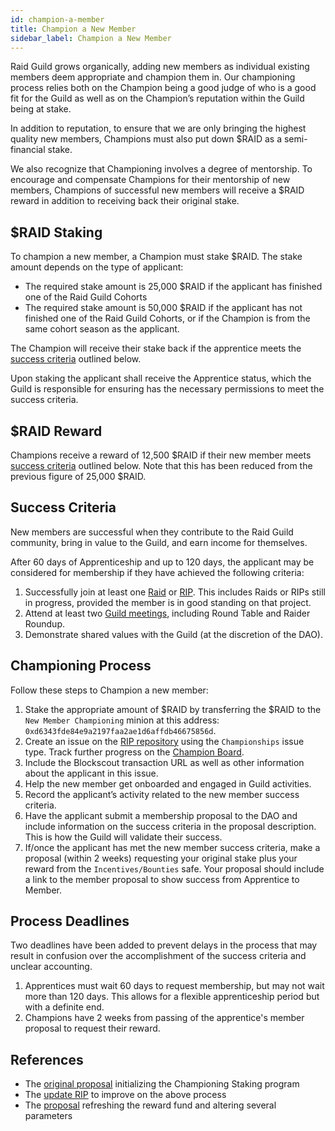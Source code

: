 ```yaml
---
id: champion-a-member
title: Champion a New Member
sidebar_label: Champion a New Member
---
```


Raid Guild grows organically, adding new members as individual existing members deem appropriate and champion them in. Our championing process relies both on the Champion being a good judge of who is a good fit for the Guild as well as on the Champion’s reputation within the Guild being at stake.

In addition to reputation, to ensure that we are only bringing the highest quality new members, Champions must also put down $RAID as a semi-financial stake.

We also recognize that Championing involves a degree of mentorship. To encourage and compensate Champions for their mentorship of new members, Champions of successful new members will receive a $RAID reward in addition to receiving back their original stake.

## $RAID Staking 

To champion a new member, a Champion must stake $RAID. The stake amount depends on the type of applicant:
* The required stake amount is 25,000 $RAID if the applicant has finished one of the Raid Guild Cohorts
* The required stake amount is 50,000 $RAID if the applicant has not finished one of the Raid Guild Cohorts, or if the Champion is from the same cohort season as the applicant.

The Champion will receive their stake back if the apprentice meets the [success criteria](./champion-a-member#success-criteria) outlined below.

Upon staking the applicant shall receive the <span class="apprentice">Apprentice</span> status, which the Guild is responsible for ensuring has the necessary permissions to meet the success criteria.

## $RAID Reward

Champions receive a reward of 12,500 $RAID if their new member meets [success criteria](./champion-a-member#success-criteria) outlined below. Note that this has been reduced from the previous figure of 25,000 $RAID.

## Success Criteria

New members are successful when they contribute to the Raid Guild community, bring in value to the Guild, and earn income for themselves.

After 60 days of Apprenticeship and up to 120 days, the applicant may be considered for membership if they have achieved the following criteria:

1. Successfully join at least one [Raid](./join-a-raid) or [RIP](./rips). This includes Raids or RIPs still in progress, provided the member is in good standing on that project.
2. Attend at least two [Guild meetings](./community-meetings), including Round Table and Raider Roundup.
3. Demonstrate shared values with the Guild (at the discretion of the DAO).

## Championing Process

Follow these steps to Champion a new member:

1. Stake the appropriate amount of $RAID by transferring the $RAID to the `New Member Championing` minion at this address: `0xd6343fde84e9a2197faa2ae1d6affdb46675856d`.
2. Create an issue on the [RIP repository](https://github.com/raid-guild/RIPs) using the `Championships` issue type. Track further progress on the [Champion Board](https://github.com/raid-guild/RIPs/projects/3).
3. Include the Blockscout transaction URL as well as other information about the applicant in this issue.
4. Help the new member get onboarded and engaged in Guild activities.
5. Record the applicant’s activity related to the new member success criteria.
6. Have the applicant submit a membership proposal to the DAO and include information on the success criteria in the proposal description.
   This is how the Guild will validate their success.
7. If/once the applicant has met the new member success criteria, make a proposal (within 2 weeks) requesting your original stake plus your reward from the `Incentives/Bounties` safe. Your proposal should include a link to the member proposal to show success from Apprentice to Member. 

## Process Deadlines

Two deadlines have been added to prevent delays in the process that may result in confusion over the accomplishment of the success criteria and unclear accounting.

1. Apprentices must wait 60 days to request membership, but may not wait more than 120 days. This allows for a flexible apprenticeship period but with a definite end.
2. Champions have 2 weeks from passing of the apprentice's member proposal to request their reward.

## References

* The [original proposal](https://forum.daohaus.club/t/proposal-using-raid-for-new-member-championing-incentives/2031) initializing the Championing Staking program
* The [update RIP](https://github.com/raid-guild/RIPs/issues/90) to improve on the above process
* The [proposal](https://app.daohaus.club/dao/0x64/0xfe1084bc16427e5eb7f13fc19bcd4e641f7d571f/proposals/379) refreshing the reward fund and altering several parameters
